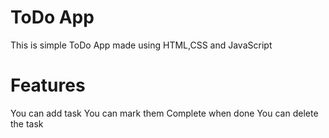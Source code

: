 # ToDo App
This is simple ToDo App made using HTML,CSS and JavaScript

# Features
You can add task
You can mark them Complete when done
You can delete the task
